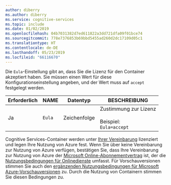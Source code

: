 ```yaml
---
author: diberry
ms.author: diberry
ms.service: cognitive-services
ms.topic: include
ms.date: 01/02/2019
ms.openlocfilehash: 04b7031382d7ed611822a3dd721dfa09f01bce74
ms.sourcegitcommit: 778e7376853b69bbd5455ad260d2dc17109d05c1
ms.translationtype: HT
ms.contentlocale: de-DE
ms.lasthandoff: 05/23/2019
ms.locfileid: "66116670"
---
```

Die `Eula`-Einstellung gibt an, dass Sie die Lizenz für den Container akzeptiert haben. Sie müssen einen Wert für diese Konfigurationseinstellung angeben, und der Wert muss auf `accept` festgelegt werden.

|Erforderlich| NAME | Datentyp | BESCHREIBUNG |
|--|------|-----------|-------------|
|Ja| `Eula` | Zeichenfolge | Zustimmung zur Lizenz<br><br>Beispiel:<br>`Eula=accept` |

Cognitive Services-Container werden unter [Ihrer Vereinbarung](https://go.microsoft.com/fwlink/?linkid=2018657) lizenziert und legen Ihre Nutzung von Azure fest. Wenn Sie über keine Vereinbarung zur Nutzung von Azure verfügen, bestätigen Sie, dass Ihre Vereinbarung zur Nutzung von Azure der [Microsoft Online-Abonnementvertrag](https://go.microsoft.com/fwlink/?linkid=2018755) ist, der die [Nutzungsbedingungen für Onlinedienste](https://go.microsoft.com/fwlink/?linkid=2018760) umfasst. Für Vorschauversionen stimmen Sie auch den [ergänzenden Nutzungsbedingungen für Microsoft Azure-Vorschauversionen](https://go.microsoft.com/fwlink/?linkid=2018815) zu. Durch die Nutzung von Containern stimmen Sie diesen Bedingungen zu.
